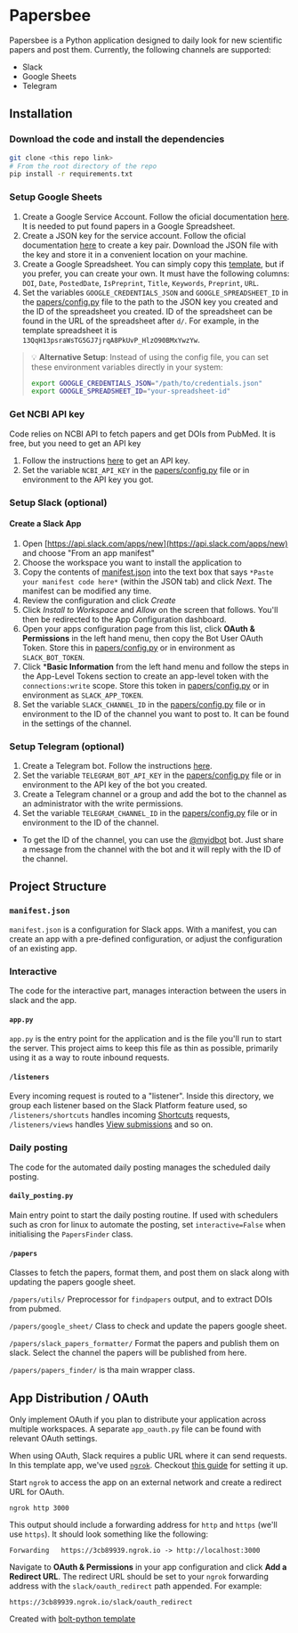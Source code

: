 # Papersbee

Papersbee is a Python application designed to daily look for new scientific papers and post them. Currently, the following channels are supported:
- Slack
- Google Sheets
- Telegram

## Installation

### Download the code and install the dependencies

```zsh
git clone <this repo link>
# From the root directory of the repo
pip install -r requirements.txt
```

### Setup Google Sheets

1. Create a Google Service Account. Follow the oficial documentation [here](https://cloud.google.com/iam/docs/service-accounts-create). It is needed to put found papers in a Google Spreadsheet.
2. Create a JSON key for the service account. Follow the oficial documentation [here](https://cloud.google.com/iam/docs/keys-create-delete) to create a key pair. Download the JSON file with the key and store it in a convenient location on your machine.
3. Create a Google Spreadsheet. You can simply copy this [template](https://docs.google.com/spreadsheets/d/13QqH13psraWsTG5GJ7jrqA8PkUvP_HlzO90BMxYwzYw/), but if you prefer, you can create your own. It must have the following columns: `DOI`, `Date`, `PostedDate`, `IsPreprint`, `Title`, `Keywords`, `Preprint`, `URL`.
4. Set the variables `GOOGLE_CREDENTIALS_JSON` and `GOOGLE_SPREADSHEET_ID` in the [papers/config.py](papers/config.py) file to the path to the JSON key you created and the ID of the spreadsheet you created. ID of the spreadsheet can be found in the URL of the spreadsheet after `d/`. For example, in the template spreadsheet it is `13QqH13psraWsTG5GJ7jrqA8PkUvP_HlzO90BMxYwzYw`.

> 💡 **Alternative Setup**: Instead of using the config file, you can set these environment variables directly in your system:
> ```bash
> export GOOGLE_CREDENTIALS_JSON="/path/to/credentials.json"
> export GOOGLE_SPREADSHEET_ID="your-spreadsheet-id"
> ```

### Get NCBI API key

Code relies on NCBI API to fetch papers and get DOIs from PubMed. It is free, but you need to get an API key

1. Follow the instructions [here](https://www.ncbi.nlm.nih.gov/datasets/docs/v2/api/api-keys) to get an API key.
2. Set the variable `NCBI_API_KEY` in the [papers/config.py](papers/config.py) file or in environment to the API key you got.

### Setup Slack (optional)

#### Create a Slack App
1. Open [https://api.slack.com/apps/new](https://api.slack.com/apps/new) and choose "From an app manifest"
2. Choose the workspace you want to install the application to
3. Copy the contents of [manifest.json](./manifest.json) into the text box that says `*Paste your manifest code here*` (within the JSON tab) and click *Next*. The manifest can be modified any time.
4. Review the configuration and click *Create*
5. Click *Install to Workspace* and *Allow* on the screen that follows. You'll then be redirected to the App Configuration dashboard.
6. Open your apps configuration page from this list, click **OAuth & Permissions** in the left hand menu, then copy the Bot User OAuth Token. Store this in [papers/config.py](papers/config.py) or in environment as `SLACK_BOT_TOKEN`.
7. Click ***Basic Information** from the left hand menu and follow the steps in the App-Level Tokens section to create an app-level token with the `connections:write` scope. Store this token in [papers/config.py](papers/config.py) or in environment as `SLACK_APP_TOKEN`.
8. Set the variable `SLACK_CHANNEL_ID` in the [papers/config.py](papers/config.py) file or in environment to the ID of the channel you want to post to. It can be found in the settings of the channel.

### Setup Telegram (optional)

1. Create a Telegram bot. Follow the instructions [here](https://core.telegram.org/bots/#how-do-i-create-a-bot).
2. Set the variable `TELEGRAM_BOT_API_KEY` in the [papers/config.py](papers/config.py) file or in environment to the API key of the bot you created.
3. Create a Telegram channel or a group and add the bot to the channel as an administrator with the write permissions.
4. Set the variable `TELEGRAM_CHANNEL_ID` in the [papers/config.py](papers/config.py) file or in environment to the ID of the channel.
- To get the ID of the channel, you can use the [@myidbot](https://t.me/myidbot) bot. Just share a message from the channel with the bot and it will reply with the ID of the channel.

## Project Structure

### `manifest.json`

`manifest.json` is a configuration for Slack apps. With a manifest, you can create an app with a pre-defined configuration, or adjust the configuration of an existing app.

### Interactive

The code for the interactive part, manages interaction between the users in slack and the app.

#### `app.py`

`app.py` is the entry point for the application and is the file you'll run to start the server. This project aims to keep this file as thin as possible, primarily using it as a way to route inbound requests.

#### `/listeners`

Every incoming request is routed to a "listener". Inside this directory, we group each listener based on the Slack Platform feature used, so `/listeners/shortcuts` handles incoming [Shortcuts](https://api.slack.com/interactivity/shortcuts) requests, `/listeners/views` handles [View submissions](https://api.slack.com/reference/interaction-payloads/views#view_submission) and so on.


### Daily posting

The code for the automated daily posting manages the scheduled daily posting.

#### `daily_posting.py`

Main entry point to start the daily posting routine. If used with schedulers such as cron for linux to automate the posting, set `interactive=False` when initialising the `PapersFinder` class.

#### `/papers`

Classes to fetch the papers, format them, and post them on slack along with updating the papers google sheet.

`/papers/utils/` Preprocessor for `findpapers` output, and to extract DOIs from pubmed.

`/papers/google_sheet/` Class to check and update the papers google sheet.

`/papers/slack_papers_formatter/` Format the papers and publish them on slack. Select the channel the papers will be published from here.

`/papers/papers_finder/` is tha main wrapper class.




## App Distribution / OAuth

Only implement OAuth if you plan to distribute your application across multiple workspaces. A separate `app_oauth.py` file can be found with relevant OAuth settings.

When using OAuth, Slack requires a public URL where it can send requests. In this template app, we've used [`ngrok`](https://ngrok.com/download). Checkout [this guide](https://ngrok.com/docs#getting-started-expose) for setting it up.

Start `ngrok` to access the app on an external network and create a redirect URL for OAuth. 

```
ngrok http 3000
```

This output should include a forwarding address for `http` and `https` (we'll use `https`). It should look something like the following:

```
Forwarding   https://3cb89939.ngrok.io -> http://localhost:3000
```

Navigate to **OAuth & Permissions** in your app configuration and click **Add a Redirect URL**. The redirect URL should be set to your `ngrok` forwarding address with the `slack/oauth_redirect` path appended. For example:

```
https://3cb89939.ngrok.io/slack/oauth_redirect
```

Created with [bolt-python template](https://github.com/slack-samples/bolt-python-starter-template.git)
